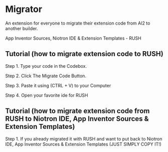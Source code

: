 # Migrator

An extension for everyone to migrate their extension code from AI2 to another builder.

App Inventor Sources, Niotron IDE & Extension Templates - RUSH

## Tutorial (how to migrate extension code to RUSH)

Step 1. Type your code in the Codebox.

Step 2. Click The Migrate Code Button.

Step 3. Paste it using (CTRL + V) to your Computer

Step 4. Open your favorite ide for RUSH

## Tutorial (how to migrate extension code from RUSH to Niotron IDE, App Inventor Sources & Extension Templates)

Step 1. If you already migrated it with RUSH and want to put back to Niotron IDE, App Inventor Sources & Extension Templates 
(JUST SIMPLY COPY IT!)
